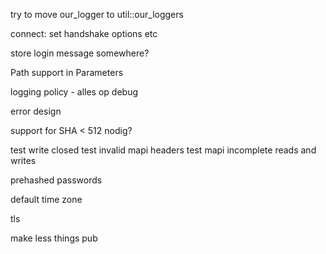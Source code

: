 

try to move our_logger to util::our_loggers


connect: set handshake options etc

store login message somewhere?


Path support in Parameters


logging policy - alles op debug

error design

support for SHA < 512 nodig?

test write closed
test invalid mapi headers
test mapi incomplete reads and writes

prehashed passwords

default time zone

tls

make less things pub